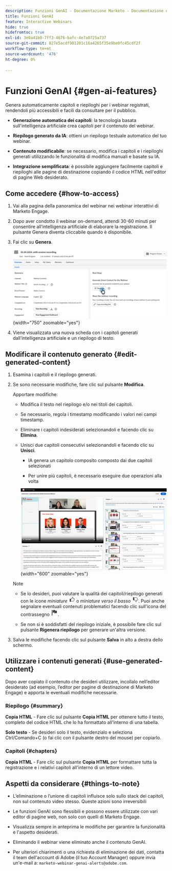 ```yaml
---
description: Funzioni GenAI - Documentazione Marketo - Documentazione del prodotto
title: Funzioni GenAI
feature: Interactive Webinars
hide: true
hidefromtoc: true
exl-id: 3e0a41b0-7ff3-4676-bafc-4e7a0725a737
source-git-commit: 827e5acdf901201c16a4265f35e9be0fc45cdf2f
workflow-type: tm+mt
source-wordcount: '476'
ht-degree: 0%

---
```


# Funzioni GenAI {#gen-ai-features}

Genera automaticamente capitoli e riepiloghi per i webinar registrati, rendendoli più accessibili e facili da consultare per il pubblico.

* **Generazione automatica dei capitoli**: la tecnologia basata sull&#39;intelligenza artificiale crea capitoli per il contenuto del webinar.

* **Riepilogo generato da IA**: ottieni un riepilogo testuale automatico del tuo webinar.

* **Contenuto modificabile**: se necessario, modifica i capitoli e i riepiloghi generati utilizzando le funzionalità di modifica manuali e basate su IA.

* **Integrazione semplificata**: è possibile aggiungere facilmente capitoli e riepiloghi alle pagine di destinazione copiando il codice HTML nell&#39;editor di pagine Web desiderato.

## Come accedere {#how-to-access}

1. Vai alla pagina della panoramica del webinar nei webinar interattivi di Marketo Engage.

1. Dopo aver condotto il webinar on-demand, attendi 30-60 minuti per consentire all’intelligenza artificiale di elaborare la registrazione. Il pulsante Genera diventa cliccabile quando è disponibile.

1. Fai clic su **Genera**.

   ![](assets/gen-ai-features-1.png){width="750" zoomable="yes"}

1. Viene visualizzata una nuova scheda con i capitoli generati dall’intelligenza artificiale e un riepilogo di testo.

## Modificare il contenuto generato {#edit-generated-content}

1. Esamina i capitoli e il riepilogo generati.

1. Se sono necessarie modifiche, fare clic sul pulsante **Modifica**.

   Apportare modifiche:

   * Modifica il testo nel riepilogo e/o nei titoli dei capitoli.

   * Se necessario, regola i timestamp modificando i valori nei campi timestamp.

   * Eliminare i capitoli indesiderati selezionandoli e facendo clic su **Elimina**.

   * Unisci due capitoli consecutivi selezionandoli e facendo clic su **Unisci**.

      * IA genera un capitolo composito composto dai due capitoli selezionati

      * Per unire più capitoli, è necessario eseguire due operazioni alla volta

     ![](assets/gen-ai-features-2.png){width="600" zoomable="yes"}

   >[!NOTE]
   >
   >* Se lo desideri, puoi valutare la qualità dei capitoli/riepilogo generati con le icone _miniature_ ![miniature verso l&#39;alto](assets/icon-thumbs-up.png) o _miniature verso il basso_ ![miniature verso il basso](assets/icon-thumbs-down.png). Puoi anche segnalare eventuali contenuti problematici facendo clic sull&#39;icona del contrassegno ![icona Contrassegno](assets/icon-flag.png).
   >
   >* Se non si è soddisfatti del riepilogo iniziale, è possibile fare clic sul pulsante **Rigenera riepilogo** per generare un&#39;altra versione.

1. Salva le modifiche facendo clic sul pulsante **Salva** in alto a destra dello schermo.

## Utilizzare i contenuti generati {#use-generated-content}

Dopo aver copiato il contenuto che desideri utilizzare, incollalo nell’editor desiderato (ad esempio, l’editor per pagine di destinazione di Marketo Engage) e apporta le eventuali modifiche necessarie.

### Riepilogo {#summary}

**Copia HTML** - Fare clic sul pulsante **Copia HTML** per ottenere tutto il testo, completo del codice HTML che lo ha formattato all&#39;interno di una tabella.

**Solo testo** - Se desideri solo il testo, evidenzialo e seleziona Ctrl/Comando+C (o fai clic con il pulsante destro del mouse) per copiarlo.

### Capitoli {#chapters}

**Copia HTML** - Fare clic sul pulsante **Copia HTML** per formattare tutta la registrazione e i relativi capitoli all&#39;interno di un lettore video.

## Aspetti da considerare {#things-to-note}

* L’eliminazione o l’unione di capitoli influisce solo sullo stack dei capitoli, non sul contenuto video stesso. Queste azioni sono irreversibili

* Le funzioni GenAI sono flessibili e possono essere utilizzate con vari editor di pagine web, non solo con quelli di Marketo Engage.

* Visualizza sempre in anteprima le modifiche per garantire la funzionalità e l&#39;aspetto desiderati.

* Eliminando il webinar viene eliminato anche il contenuto GenAI.

* Per ulteriori chiarimenti o una richiesta di eliminazione dei dati, contatta il team dell&#39;account di Adobe (il tuo Account Manager) oppure invia un&#39;e-mail a: `marketo-webinar-genai-alerts@adobe.com`.
